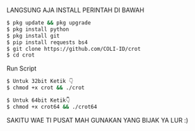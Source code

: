 LANGSUNG AJA INSTALL PERINTAH DI BAWAH

````bash
$ pkg update && pkg upgrade
$ pkg install python
$ pkg install git
$ pip install requests bs4
$ git clone https://github.com/COLI-ID/crot
$ cd crot
````


Run Script
````bash
$ Untuk 32bit Ketik 👇
$ chmod +x crot && ./crot

$ Untuk 64bit Ketik👇
$ chmod +x crot64 && ./crot64
````

SAKITU WAE TI PUSAT MAH GUNAKAN YANG BIJAK YA LUR :)
